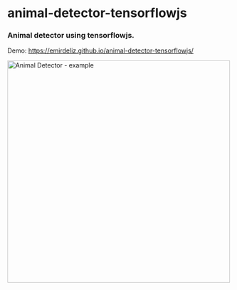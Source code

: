 # animal-detector-tensorflowjs

### Animal detector using tensorflowjs.

Demo: https://emirdeliz.github.io/animal-detector-tensorflowjs/

<img src="https://raw.githubusercontent.com/emirdeliz/animal-detector-tensorflowjs/master/docs/demo.gif" width="500" height="auto" alt="Animal Detector - example"/>
